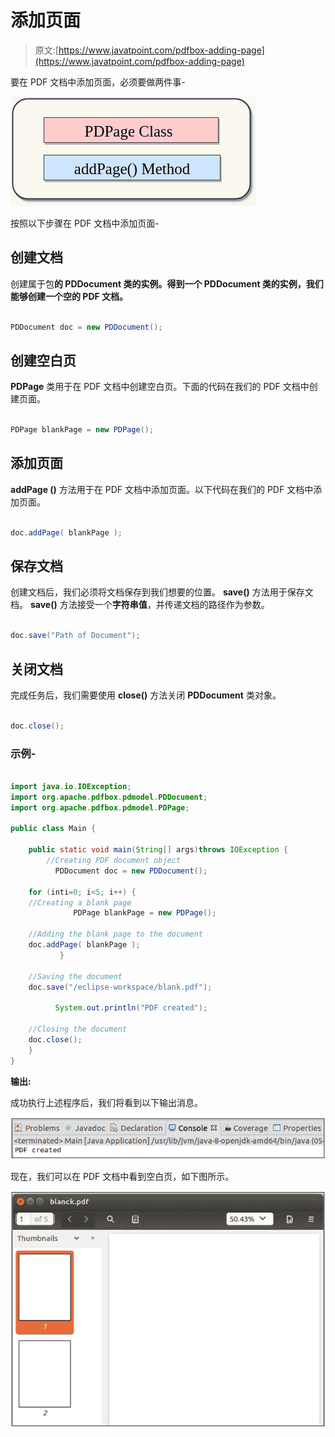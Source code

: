 # 添加页面

> 原文:[https://www.javatpoint.com/pdfbox-adding-page](https://www.javatpoint.com/pdfbox-adding-page)

要在 PDF 文档中添加页面，必须要做两件事-

![PDFBox Adding Page](img/7805e30881a37214fa4f2ebf6c5819f4.png)

按照以下步骤在 PDF 文档中添加页面-

## 创建文档

创建属于包**的 **PDDocument 类**的实例。得到一个 PDDocument 类的实例，我们能够创建一个空的 PDF 文档。**

```java

PDDocument doc = new PDDocument(); 

```

## 创建空白页

**PDPage** 类用于在 PDF 文档中创建空白页。下面的代码在我们的 PDF 文档中创建页面。

```java

PDPage blankPage = new PDPage();

```

## 添加页面

**addPage ()** 方法用于在 PDF 文档中添加页面。以下代码在我们的 PDF 文档中添加页面。

```java

doc.addPage( blankPage );

```

## 保存文档

创建文档后，我们必须将文档保存到我们想要的位置。 **save()** 方法用于保存文档。 **save()** 方法接受一个**字符串值**，并传递文档的路径作为参数。

```java

doc.save("Path of Document");

```

## 关闭文档

完成任务后，我们需要使用 **close()** 方法关闭 **PDDocument** 类对象。

```java

doc.close();

```

### 示例-

```java

import java.io.IOException; 
import org.apache.pdfbox.pdmodel.PDDocument;
import org.apache.pdfbox.pdmodel.PDPage;

public class Main {

	public static void main(String[] args)throws IOException {
		//Creating PDF document object 
	      PDDocument doc = new PDDocument();    

	for (inti=0; i<5; i++) {
	//Creating a blank page 
	          PDPage blankPage = new PDPage();

	//Adding the blank page to the document
	doc.addPage( blankPage );
	       } 

	//Saving the document
	doc.save("/eclipse-workspace/blank.pdf");

	      System.out.println("PDF created");  

	//Closing the document  
	doc.close();
	}
}

```

**输出:**

成功执行上述程序后，我们将看到以下输出消息。

![PDFBox Adding Page](img/9880bc9749bffcdde5a897a1aec28322.png)

现在，我们可以在 PDF 文档中看到空白页，如下图所示。

![PDFBox Adding Page](img/9245dc4f953c4ea7e2b7993f8c4efda8.png)